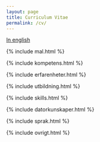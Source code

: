 ```yaml
---
layout: page
title: Curriculum Vitae
permalink: /cv/
---
```


[In english](https://teodorcarlsson.github.io/online-cv/en/)

{% include mal.html %}

{% include kompetens.html %}

<div class="pagebreak"> </div>

{% include erfarenheter.html %}

<div class="pagebreak"> </div>

{% include utbildning.html %}

<div class="pagebreak"> </div>

{% include skills.html %}

<div class="pagebreak"> </div>

{% include datorkunskaper.html %}

{% include sprak.html %}

<div class="pagebreak"> </div>

{% include ovrigt.html %}
